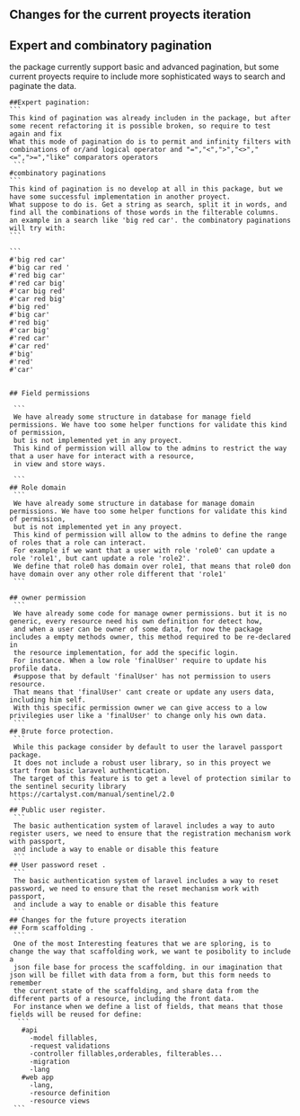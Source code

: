 ## Changes for the current proyects iteration

  ## Expert and combinatory pagination
  the package currently support basic and advanced pagination, but some current proyects require to include more sophisticated ways to search and paginate the data. 

    ##Expert pagination: 
    ```
    This kind of pagination was already includen in the package, but after some recent refactoring it is possible broken, so require to test again and fix
    What this mode of pagination do is to permit and infinity filters with combinations of or/and logical operator and "=","<",">","<>","<=",">=","like" comparators operators
     ```
    #combinatory paginations
    ```
    This kind of pagination is no develop at all in this package, but we have some successful implementation in another proyect.
    What suppose to do is. Get a string as search, split it in words, and find all the combinations of those words in the filterable columns.
    an example in a search like 'big red car'. the combinatory paginations will try with:
    ```

    ```
    #'big red car'
    #'big car red '
    #'red big car'
    #'red car big'
    #'car big red'
    #'car red big'
    #'big red'
    #'big car'
    #'red big'
    #'car big'
    #'red car'
    #'car red'
    #'big'
    #'red'
    #'car'
   ```

  ## Field permissions

    ```
    We have already some structure in database for manage field permissions. We have too some helper functions for validate this kind of permission, 
    but is not implemented yet in any proyect.
    This kind of permission will allow to the admins to restrict the way that a user have for interact with a resource, 
    in view and store ways. 

    ```
  ## Role domain
    ```
    We have already some structure in database for manage domain permissions. We have too some helper functions for validate this kind of permission, 
    but is not implemented yet in any proyect.
    This kind of permission will allow to the admins to define the range of roles that a role can interact.
    For example if we want that a user with role 'role0' can update a role 'role1', but cant update a role 'role2'.
    We define that role0 has domain over role1, that means that role0 don have domain over any other role different that 'role1'
    ```

  ## owner permission
    ```
    We have already some code for manage owner permissions. but it is no generic, every resource need his own definition for detect how,
    and when a user can be owner of some data, for now the package includes a empty methods owner, this method required to be re-declared in
    the resource implementation, for add the specific login.
    For instance. When a low role 'finalUser' require to update his profile data. 
    #suppose that by default 'finalUser' has not permission to users resource.
    That means that 'finalUser' cant create or update any users data, including him self.
    With this specific permission owner we can give access to a low privilegies user like a 'finalUser' to change only his own data.
    ```
  ## Brute force protection.
    ```
    While this package consider by default to user the laravel passport package.
    It does not include a robust user library, so in this proyect we start from basic laravel authentication.
    The target of this feature is to get a level of protection similar to the sentinel security library https://cartalyst.com/manual/sentinel/2.0
    ```
  ## Public user register.
    ```
    The basic authentication system of laravel includes a way to auto register users, we need to ensure that the registration mechanism work with passport,
    and include a way to enable or disable this feature
    ```
  ## User password reset .
    ```
    The basic authentication system of laravel includes a way to reset password, we need to ensure that the reset mechanism work with passport,
    and include a way to enable or disable this feature
    ```
## Changes for the future proyects iteration
  ## Form scaffolding .
    ```
    One of the most Interesting features that we are sploring, is to change the way that scaffolding work, we want te posibolity to include a
    json file base for process the scaffolding. in our imagination that json will be fillet with data from a form, but this form needs to remember
    the current state of the scaffolding, and share data from the different parts of a resource, including the front data.
    For instance when we define a list of fields, that means that those fields will be reused for define:
     ```
      #api
        -model fillables, 
        -request validations
        -controller fillables,orderables, filterables...
        -migration
        -lang
      #web app
        -lang, 
        -resource definition
        -resource views
    ```
  
